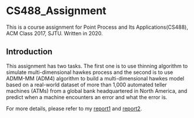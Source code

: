# CS488_Assignment
This is a course assignment for Point Process and Its Applications(CS488), ACM Class 2017, SJTU. Written in 2020.

## Introduction
This assignment has two tasks. The first one is to use thinning algorithm to simulate multi-dimensional hawkes process and the second is to use ADMM-MM (ADM4) algorithm to build a multi-dimensional hawkes model based on a real-world dataset of more than 1,000 automated teller machines (ATMs) from a global bank headquartered in North America, and predict when a machine encounters an error and what the error is.

For more details, please refer to my [report1](docs/Report1.pdf) and [report2](docs/Report2.pdf).
